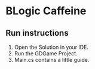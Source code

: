 # BLogic Caffeine

## Run instructions

1. Open the Solution in your IDE.
2. Run the GDGame Project.
3. Main.cs contains a little guide.